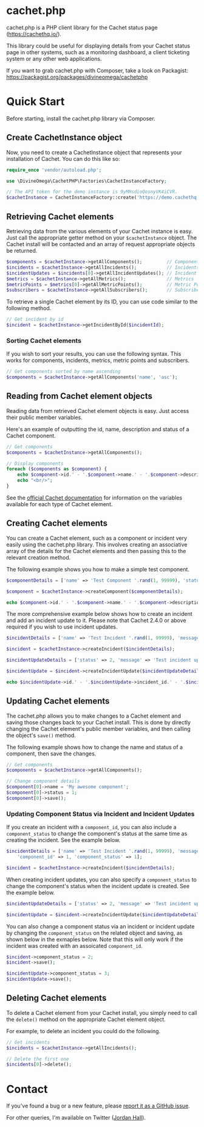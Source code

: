 # cachet.php

cachet.php is a PHP client library for the Cachet status page (https://cachethq.io/).

This library could be useful for displaying details from your Cachet status page in other systems, such as a monitoring dashboard, a client ticketing system or any other web applications.

If you want to grab cachet.php with Composer, take a look on Packagist: https://packagist.org/packages/divineomega/cachetphp

# Quick Start

Before starting, install the cachet.php library via Composer.

## Create CachetInstance object

Now, you need to create a CachetInstance object that represents your installation of Cachet. You can do this like so:

```php
require_once 'vendor/autoload.php';

use \DivineOmega\CachetPHP\Factories\CachetInstanceFactory;

// The API token for the demo instance is 9yMHsdioQosnyVK4iCVR.
$cachetInstance = CachetInstanceFactory::create('https://demo.cachethq.io/api/v1/', '9yMHsdioQosnyVK4iCVR');
```

## Retrieving Cachet elements

Retrieving data from the various elements of your Cachet instance is easy. Just call the appropriate getter method on your ```$cachetInstance``` object. The Cachet install will be contacted and an array of request appropriate objects be returned.

```php
$components = $cachetInstance->getAllComponents();         // Components
$incidents = $cachetInstance->getAllIncidents();           // Incidents
$incidentUpdates = $incidents[0]->getAllIncidentUpdates(); // Incident Updates (Cachet 2.4.0 or above required)
$metrics = $cachetInstance->getAllMetrics();               // Metrics
$metricPoints = $metrics[0]->getAllMetricPoints();         // Metric Points
$subscribers = $cachetInstance->getAllSubscribers();       // Subscribers
```

To retrieve a single Cachet element by its ID, you can use code similar to the following method.

```php
// Get incident by id
$incident = $cachetInstance->getIncidentById($incidentId);
```

### Sorting Cachet elements

If you wish to sort your results, you can use the following syntax. This works for components, incidents, metrics, metric points and subscribers.

```php
// Get components sorted by name ascending
$components = $cachetInstance->getAllComponents('name', 'asc');
```

## Reading from Cachet element objects

Reading data from retrieved Cachet element objects is easy. Just access their public member variables.

Here's an example of outputting the id, name, description and status of a Cachet component.

```php
// Get components
$components = $cachetInstance->getAllComponents();

// Display components
foreach ($components as $component) {
    echo $component->id.' - '.$component->name.' - '.$component->description.' - '.$component->status;
    echo "<br/>";
}
```

See the [official Cachet documentation](https://docs.cachethq.io/docs) for information on the variables available for each type of Cachet element.

## Creating Cachet elements

You can create a Cachet element, such as a component or incident very easily using the cachet.php library. This involves creating an associative array of the details for the Cachet elements and then passing this to the relevant creation method.

The following example shows you how to make a simple test component.

```php
$componentDetails = ['name' => 'Test Component '.rand(1, 99999), 'status' => 1];

$component = $cachetInstance->createComponent($componentDetails);

echo $component->id.' - '.$component->name.' - '.$component->description.' - '.$component->status;
```

The more comprehensive example below shows how to create an incident and add an incident update to it. 
Please note that Cachet 2.4.0 or above required if you wish to use incident updates.

```php
$incidentDetails = ['name' => 'Test Incident '.rand(1, 99999), 'message' => 'Incident message '.rand(1, 99999), 'status' => 1, 'visible' => 1];

$incident = $cachetInstance->createIncident($incidentDetails);

$incidentUpdateDetails = ['status' => 2, 'message' => 'Test incident update '.rand(1, 99999)];

$incidentUpdate = $incident->createIncidentUpdate($incidentUpdateDetails);

echo $incidentUpdate->id.' - '.$incidentUpdate->incident_id.' - '.$incidentUpdate->status.' - '.$incidentUpdate->message;
```

## Updating Cachet elements

The cachet.php allows you to make changes to a Cachet element and saving those changes back to your Cachet install. This is done by directly changing the Cachet element's public member variables, and then calling the object's `save()` method.

The following example shows how to change the name and status of a component, then save the changes.

```php
// Get components
$components = $cachetInstance->getAllComponents();

// Change component details
$component[0]->name = 'My awesome component';
$component[0]->status = 1;
$component[0]->save();
```

### Updating Component Status via Incident and Incident Updates

If you create an incident with a `component_id`, you can also include a `component_status` to change the
component's status at the same time as creating the incident. See the example below.

```php
$incidentDetails = ['name' => 'Test Incident '.rand(1, 99999), 'message' => 'Incident message '.rand(1, 99999), 'status' => 1, 'visible' => 1,
    'component_id' => 1, 'component_status' => 1];

$incident = $cachetInstance->createIncident($incidentDetails);
```

When creating incident updates, you can also specify a `component_status` to change the component's status when the
incident update is created. See the example below.

```php
$incidentUpdateDetails = ['status' => 2, 'message' => 'Test incident update '.rand(1, 99999), 'component_status' => 2];

$incidentUpdate = $incident->createIncidentUpdate($incidentUpdateDetails);
```

You can also change a component status via an incident or incident update by changing the `component_status` on the 
related object and saving, as shown below in the exmaples below. Note that this will only work if the incident was
created with an assoicated `component_id`.

```php
$incident->component_status = 2;
$incident->save();
```

```php
$incidentUpdate->component_status = 3;
$incidentUpdate->save();
```

## Deleting Cachet elements

To delete a Cachet element from your Cachet install, you simply need to call the `delete()` method on the appropriate Cachet element object.

For example, to delete an incident you could do the following.

```php
// Get incidents
$incidents = $cachetInstance->getAllIncidents();

// Delete the first one
$incidents[0]->delete();
```

# Contact

If you've found a bug or a new feature, please [report it as a GitHub issue](https://github.com/DivineOmega/cachet.php/issues).

For other queries, I'm available on Twitter ([Jordan Hall](https://twitter.com/divineomega)).
